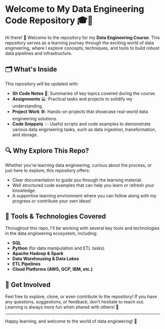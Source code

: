 # Welcome to My Data Engineering Code Repository 🎓🚀

Hi there! 👋 Welcome to the repository for my **Data Engineering Course**. This repository serves as a learning journey through the exciting world of data engineering, where I explore concepts, techniques, and tools to build robust data pipelines and infrastructure.

## 🗂️ What's Inside

This repository will be updated with:

- **Sh Code Notes** 📝: Summaries of key topics covered during the course.
- **Assignments** 💻: Practical tasks and projects to solidify my understanding.
- **Project Work** 🛠️: Hands-on projects that showcase real-world data engineering solutions.
- **Code Snippets** 💡: Useful scripts and code examples to demonstrate various data engineering tasks, such as data ingestion, transformation, and storage.

## 🔍 Why Explore This Repo?

Whether you're learning data engineering, curious about the process, or just here to explore, this repository offers:

- Clear documentation to guide you through the learning material.
- Well structured code examples that can help you learn or refresh your knowledge.
- A supportive learning environment where you can follow along with my progress or contribute your own ideas!

## 🧰 Tools & Technologies Covered

Throughout this repo, I'll be working with several key tools and technologies in the data engineering ecosystem, including:

- **SQL**
- **Python** (for data manipulation and ETL tasks)
- **Apache Hadoop & Spark**
- **Data Warehousing & Data Lakes**
- **ETL Pipelines**
- **Cloud Platforms (AWS, GCP, IBM, etc.)**

## 🚀 Get Involved

Feel free to explore, clone, or even contribute to the repository! If you have any questions, suggestions, or feedback, don’t hesitate to reach out. Learning is always more fun when shared with others! 🌱

---

Happy learning, and welcome to the world of data engineering! 🎉

